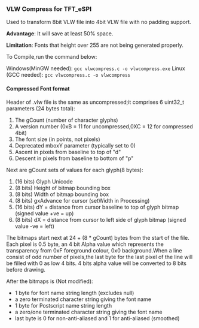 ### VLW Compress for TFT_eSPI

Used to transform 8bit VLW file into 4bit VLW file with no padding support.

**Advantage**:  It will save at least 50% space.

**Limitation**: Fonts that height over 255 are not being generated properly.

To Compile,run the command below:
    
Windows(MinGW needed): `gcc vlwcompress.c -o vlwcompress.exe`
Linux  (GCC needed):   `gcc vlwcompress.c -o vlwcompress`
	
	
#### Compressed Font format 


Header of .vlw file is the same as uncompressed;it comprises 6 uint32_t parameters (24 bytes total):
      
1. The gCount (number of character glyphs)
2. A version number (0xB = 11 for uncompressed,0XC = 12 for compressed 4bit)
3. The font size (in points, not pixels)
4. Deprecated mboxY parameter (typically set to 0)
5. Ascent in pixels from baseline to top of "d"
6. Descent in pixels from baseline to bottom of "p"

Next are gCount sets of values for each glyph(8 bytes):
      
1. (16 bits) Glyph Unicode
2. (8 bits)  Height of bitmap bounding box
3. (8 bits)  Width of bitmap bounding box   
4. (8 bits)  gxAdvance for cursor (setWidth in Processing)
5. (16 bits) dY = distance from cursor baseline to top of glyph bitmap (signed value +ve = up)
6. (8 bits)  dX = distance from cursor to left side of glyph bitmap (signed value -ve = left)

The bitmaps start next at 24 + (8 * gCount) bytes from the start of the file.
Each pixel is 0.5 byte, an 4 bit Alpha value which represents the transparency from 
0xF foreground colour, 0x0 background.When a line consist of odd number of pixels,the last byte 
for the last pixel of the line will be filled with 0 as low 4 bits.
4 bits alpha value will be converted to 8 bits before drawing.

After the bitmaps is (Not modified):

- 1 byte for font name string length (excludes null)
- a zero terminated character string giving the font name
- 1 byte for Postscript name string length
- a zero/one terminated character string giving the font name
- last byte is 0 for non-anti-aliased and 1 for anti-aliased (smoothed)